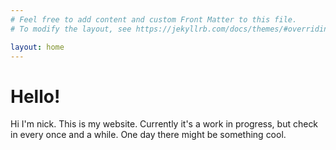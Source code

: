 ```yaml
---
# Feel free to add content and custom Front Matter to this file.
# To modify the layout, see https://jekyllrb.com/docs/themes/#overriding-theme-defaults

layout: home
---
```


Hello!
==============

Hi I'm nick. This is my website. Currently it's a work in progress, but check in every once and a while. One day there might be something cool.